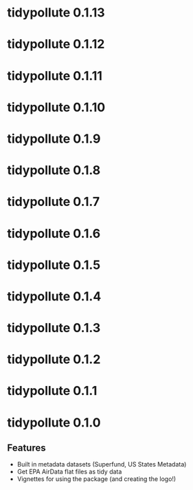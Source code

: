 # tidypollute 0.1.13

# tidypollute 0.1.12

# tidypollute 0.1.11

# tidypollute 0.1.10

# tidypollute 0.1.9

# tidypollute 0.1.8

# tidypollute 0.1.7

# tidypollute 0.1.6

# tidypollute 0.1.5

# tidypollute 0.1.4

# tidypollute 0.1.3

# tidypollute 0.1.2

# tidypollute 0.1.1

# tidypollute 0.1.0

## Features
- Built in metadata datasets (Superfund, US States Metadata)
- Get EPA AirData flat files as tidy data
- Vignettes for using the package (and creating the logo!)
